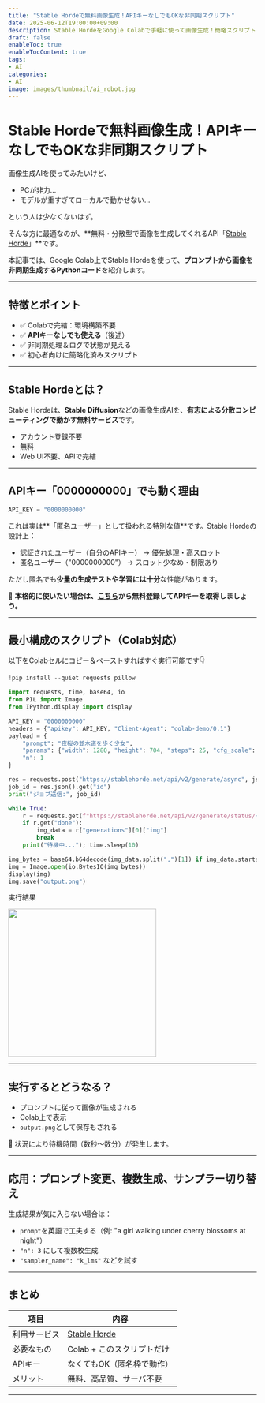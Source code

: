 ```yaml
---
title: "Stable Hordeで無料画像生成！APIキーなしでもOKな非同期スクリプト"
date: 2025-06-12T19:00:00+09:00
description: Stable HordeをGoogle Colabで手軽に使って画像生成！簡略スクリプトと、非同期処理の仕組みを解説。
draft: false
enableToc: true
enableTocContent: true
tags: 
- AI
categories: 
- AI
image: images/thumbnail/ai_robot.jpg
---
```


# Stable Hordeで無料画像生成！APIキーなしでもOKな非同期スクリプト
画像生成AIを使ってみたいけど、  
- PCが非力…
- モデルが重すぎてローカルで動かせない…

という人は少なくないはず。

そんな方に最適なのが、**無料・分散型で画像を生成してくれるAPI「[Stable Horde](https://stablehorde.net/)」**です。

本記事では、Google Colab上でStable Hordeを使って、**プロンプトから画像を非同期生成するPythonコード**を紹介します。

---

## 特徴とポイント

- ✅ Colabで完結：環境構築不要
- ✅ **APIキーなしでも使える**（後述）
- ✅ 非同期処理＆ログで状態が見える
- ✅ 初心者向けに簡略化済みスクリプト

---

## Stable Hordeとは？

Stable Hordeは、**Stable Diffusion**などの画像生成AIを、**有志による分散コンピューティングで動かす無料サービス**です。

- アカウント登録不要
- 無料
- Web UI不要、APIで完結

---

## APIキー「0000000000」でも動く理由

```python
API_KEY = "0000000000"
```

これは実は**「匿名ユーザー」として扱われる特別な値**です。Stable Hordeの設計上：

- 認証されたユーザー（自分のAPIキー） → 優先処理・高スロット
- 匿名ユーザー（"0000000000"） → スロット少なめ・制限あり

ただし匿名でも**少量の生成テストや学習には十分**な性能があります。

📌 **本格的に使いたい場合は、[こちら](https://stablehorde.net/register)から無料登録してAPIキーを取得しましょう。**

---

## 最小構成のスクリプト（Colab対応）

以下をColabセルにコピー＆ペーストすればすぐ実行可能です👇

```python
!pip install --quiet requests pillow

import requests, time, base64, io
from PIL import Image
from IPython.display import display

API_KEY = "0000000000"
headers = {"apikey": API_KEY, "Client-Agent": "colab-demo/0.1"}
payload = {
    "prompt": "夜桜の並木道を歩く少女",
    "params": {"width": 1280, "height": 704, "steps": 25, "cfg_scale": 7.5},
    "n": 1
}

res = requests.post("https://stablehorde.net/api/v2/generate/async", json=payload, headers=headers)
job_id = res.json().get("id")
print("ジョブ送信:", job_id)

while True:
    r = requests.get(f"https://stablehorde.net/api/v2/generate/status/{job_id}", headers=headers).json()
    if r.get("done"):
        img_data = r["generations"][0]["img"]
        break
    print("待機中..."); time.sleep(10)

img_bytes = base64.b64decode(img_data.split(",")[1]) if img_data.startswith("data:image") else requests.get(img_data).content
img = Image.open(io.BytesIO(img_bytes))
display(img)
img.save("output.png")
```

実行結果

<img src="./sample.png" width="300" />


---

## 実行するとどうなる？

- プロンプトに従って画像が生成される
- Colab上で表示
- `output.png`として保存もされる

🔁 状況により待機時間（数秒〜数分）が発生します。

---

## 応用：プロンプト変更、複数生成、サンプラー切り替え

生成結果が気に入らない場合は：

- `prompt`を英語で工夫する（例: "a girl walking under cherry blossoms at night"）
- `"n": 3` にして複数枚生成
- `"sampler_name": "k_lms"` などを試す

---

## まとめ

| 項目               | 内容                                  |
|--------------------|---------------------------------------|
| 利用サービス        | [Stable Horde](https://stablehorde.net/) |
| 必要なもの          | Colab + このスクリプトだけ             |
| APIキー             | なくてもOK（匿名枠で動作）             |
| メリット            | 無料、高品質、サーバ不要               |

---
